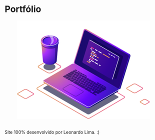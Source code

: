 # Portfólio
<div id="img-topo">
                <figure>
                    <img src="img/computer-illustration.png" alt="Imagem Topo">
                </figure>
            </div>
            <br>
Site 100% desenvolvido por Leonardo Lima.   :)
